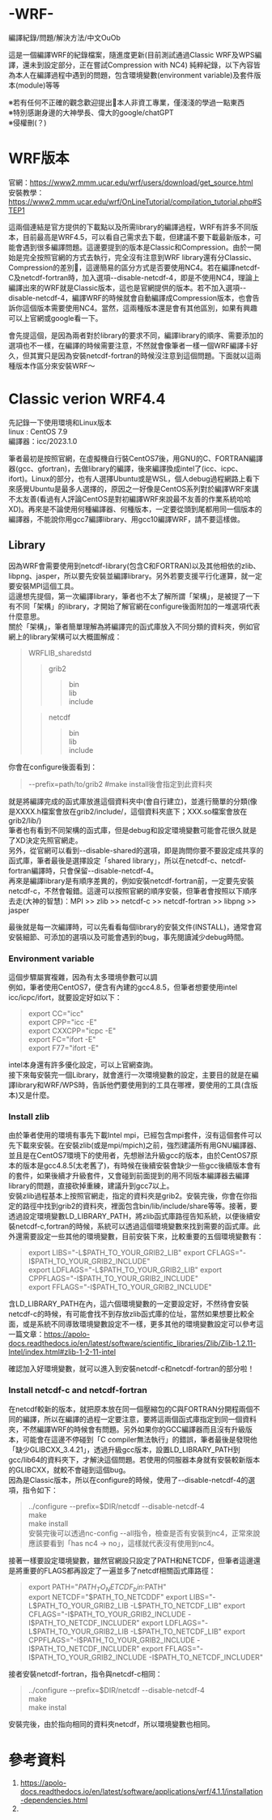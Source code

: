 # -WRF-
編譯紀錄/問題/解決方法/中文OuOb

這是一個編譯WRF的紀錄檔案，隨進度更新(目前測試通過Classic WRF及WPS編譯，還未到設定部分，正在嘗試Compression with NC4)
純粹紀錄，以下內容皆為本人在編譯過程中遇到的問題，包含環境變數(environment variable)及套件版本(module)等等  

※若有任何不正確的觀念歡迎提出🤣本人非資工專業，僅淺淺的學過一點東西  
※特別感謝身邊的大神學長、偉大的google/chatGPT  
※侵權刪(？)

# WRF版本
官網：https://www2.mmm.ucar.edu/wrf/users/download/get_source.html  
安裝教學：https://www2.mmm.ucar.edu/wrf/OnLineTutorial/compilation_tutorial.php#STEP1  
  
這兩個連結是官方提供的下載點以及所需library的編譯過程，WRF有許多不同版本，目前最高是WRF4.5，可以看自己需求去下載，但建議不要下載最新版本，可能會遇到很多編譯問題。這邊要提到的版本是Classic和Compression。由於一開始是完全按照官網的方式去執行，完全沒有注意到WRF library還有分Classic、Compression的差別🤣，這邊簡易的區分方式是否要使用NC4。若在編譯netcdf-C及netcdf-fortran時，加入選項--disable-netcdf-4，即是不使用NC4，理論上編譯出來的WRF就是Classic版本，這也是官網提供的版本。若不加入選項--disable-netcdf-4，編譯WRF的時候就會自動編譯成Compression版本，也會告訴你這個版本需要使用NC4。當然，這兩種版本還是會有其他區別，如果有興趣可以上官網或google看一下。  
  
會先提這個，是因為兩者對於library的要求不同，編譯library的順序、需要添加的選項也不一樣，在編譯的時候需要注意，不然就會像筆者一樣一個WRF編譯卡好久，但其實只是因為安裝netcdf-fortran的時候沒注意到這個問題。下面就以這兩種版本作區分來安裝WRF～

# Classic verion WRF4.4
先記錄一下使用環境和Linux版本  
linux : CentOS 7.9  
編譯器：icc/2023.1.0  

筆者最初是按照官網，在虛擬機自行裝CentOS7後，用GNU的C、FORTRAN編譯器(gcc、gfortran)，去做library的編譯，後來編譯換成intel了(icc、icpc、ifort)。Linux的部分，也有人選擇Ubuntu或是WSL，個人debug過程網路上看下來感覺Ubuntu是最多人選擇的，原因之一好像是CentOS系列對於編譯WRF來講不太友善(看過有人評論CentOS是對初編譯WRF來說最不友善的作業系統哈哈XD)。再來是不論使用何種編譯器、何種版本，一定要從頭到尾都用同一個版本的編譯器，不能說你用gcc7編譯library、用gcc10編譯WRF，請不要這樣做。
## Library
因為WRF會需要使用到netcdf-library(包含C和FORTRAN)以及其他相依的zlib、libpng、jasper，所以要先安裝並編譯library。另外若要支援平行化運算，就一定要安裝MPI這個工具。  
這邊想先提個，第一次編譯library，筆者也不太了解所謂「架構」，是被提了一下有不同「架構」的library，才開始了解官網在configure後面附加的一堆選項代表什麼意思。  
關於「架構」，筆者簡單理解為將編譯完的函式庫放入不同分類的資料夾，例如官網上的library架構可以大概圖解成：  

>WRFLIB_sharedstd  
>>grib2  
>>>bin  
>>>lib  
>>>include  
>             
>>netcdf  
>>>bin  
>>>lib  
>>>include 
> 

你會在configure後面看到：
>--prefix=path/to/grib2     #make install後會指定到此資料夾  

就是將編譯完成的函式庫放進這個資料夾中(會自行建立)，並進行簡單的分類(像是XXXX.h檔案會放在grib2/include/，這個資料夾底下；XXX.so檔案會放在grib2/lib/)  
筆者也有看到不同架構的函式庫，但是debug和設定環境變數可能會花很久就是了XD決定先照官網走。  
另外，從官網可以看到--disable-shared的選項，即是詢問你要不要設定成共享的函式庫，筆者最後是選擇設定「shared library」，所以在netcdf-c、netcdf-fortran編譯時，只會保留--disable-netcdf-4。  
再來是編譯library是有順序差異的，例如安裝netcdf-fortran前，一定要先安裝netcdf-c，不然會報錯。這邊可以按照官網的順序安裝，但筆者會按照以下順序去走(大神的智慧)：MPI >> zlib >> netcdf-c >> netcdf-fortran >> libpng >> jasper  

最後就是每一次編譯時，可以先看看每個library的安裝文件(INSTALL)，通常會寫安裝細節、可添加的選項以及可能會遇到的bug，事先閱讀減少debug時間。

### Environment variable
這個步驟屬實複雜，因為有太多環境參數可以調  
例如，筆者使用CentOS7，便含有內建的gcc4.8.5，但筆者想要使用intel icc/icpc/ifort，就要設定好如以下：  
>export CC="icc"  
>export CPP="icc -E"  
>export CXXCPP="icpc -E"  
>export FC="ifort -E"  
>export F77="ifort -E"

intel本身還有許多優化設定，可以上官網查詢。  
接下來每安裝完一個Library，就會進行一次環境變數的設定，主要目的就是在編譯library和WRF/WPS時，告訴他們要使用到的工具在哪裡，要使用的工具(含版本)又是什麼。  

### Install zlib
由於筆者使用的環境有事先下載Intel mpi，已經包含mpi套件，沒有這個套件可以先下載來安裝。在安裝zlib(或是mpi/mpich)之前，強烈建議所有用GNU編譯器、並且是在CentOS7環境下的使用者，先想辦法升級gcc的版本，由於CentOS7原本的版本是gcc4.8.5(太老舊了)，有時候在後續安裝會缺少一些gcc後續版本會有的套件，如果後續才升級套件，又會碰到前面提到的用不同版本編譯器去編譯library的問題，直接砍掉重練，建議升到gcc7以上。  
安裝zlib過程基本上按照官網走，指定的資料夾是grib2。安裝完後，你會在你指定的路徑中找到grib2的資料夾，裡面包含bin/lib/include/share等等。接著，要透過設定環境變數LD_LIBRARY_PATH，將zlib函式庫路徑告知系統，以便後續安裝netcdf-c,fortran的時候，系統可以透過這個環境變數來找到需要的函式庫。此外還需要設定一些其他的環境變數，目前安裝下來，比較重要的五個環境變數有：  
>export LIBS="-L$PATH_TO_YOUR_GRIB2_LIB"  
>export CFLAGS="-I$PATH_TO_YOUR_GRIB2_INCLUDE"  
>export LDFLAGS="-L$PATH_TO_YOUR_GRIB2_LIB"  
>export CPPFLAGS="-I$PATH_TO_YOUR_GRIB2_INCLUDE"  
>export FFLAGS="-I$PATH_TO_YOUR_GRIB2_INCLUDE"  

含LD_LIBRARY_PATH在內，這六個環境變數的一定要設定好，不然待會安裝netcdf-c的時候，有可能會找不到存放zlib函式庫的位址，當然如果想要比較全面，或是系統不同導致環境變數設定不一樣，更多其他的環境變數設定可以參考這一篇文章：https://apolo-docs.readthedocs.io/en/latest/software/scientific_libraries/Zlib/Zlib-1.2.11-Intel/index.html#zlib-1-2-11-intel  

確認加入好環境變數，就可以進入到安裝netcdf-c和netcdf-fortran的部分啦！    

### Install netcdf-c and netcdf-fortran
在netcdf較新的版本，就把原本放在同一個壓縮包的C與FORTRAN分開程兩個不同的編譯，所以在編譯的過程一定要注意，要將這兩個函式庫指定到同一個資料夾，不然編譯WRF的時候會有問題。另外如果你的GCC編譯器而且沒有升級版本，可能會在這邊不停碰到「C compiler無法執行」的錯誤，筆者最後是發現他「缺少GLIBCXX_3.4.21」，透過升級gcc版本，設置LD_LIBRARY_PATH到gcc/lib64的資料夾下，才解決這個問題。若使用的伺服器本身就有安裝較新版本的GLIBCXX，就較不會碰到這個bug。  
因為是Classic版本，所以在configure的時候，使用了--disable-netcdf-4的選項，指令如下：  
>../configure --prefix=$DIR/netcdf --disable-netcdf-4  
>make  
>make install  
安裝完後可以透過nc-config --all指令，檢查是否有安裝到nc4，正常來說應該要看到「has nc4 -> no」，這樣就代表沒有使用到nc4。  
  
接著一樣要設定環境變數，雖然官網設只設定了PATH和NETCDF，但筆者這邊還是將重要的FLAGS都再設定了一遍並多了netcdf相關函式庫路徑：  
>export PATH="$PATH_TO_NETCDF_bin:$PATH"  
>export NETCDF="$PATH_TO_NETCDDF"  
>export LIBS="-L$PATH_TO_YOUR_GRIB2_LIB -L$PATH_TO_NETCDF_LIB"  
>export CFLAGS="-I$PATH_TO_YOUR_GRIB2_INCLUDE -I$PATH_TO_NETCDF_INCLUDER"  
>export LDFLAGS="-L$PATH_TO_YOUR_GRIB2_LIB -L$PATH_TO_NETCDF_LIB"  
>export CPPFLAGS="-I$PATH_TO_YOUR_GRIB2_INCLUDE -I$PATH_TO_NETCDF_INCLUDER"  
>export FFLAGS="-I$PATH_TO_YOUR_GRIB2_INCLUDE -I$PATH_TO_NETCDF_INCLUDER"  

接者安裝netcdf-fortran，指令與netcdf-c相同：  
>../configure --prefix=$DIR/netcdf --disable-netcdf-4  
>make  
>make instal  

安裝完後，由於指向相同的資料夾netcdf，所以環境變數也相同。

# 參考資料
1. https://apolo-docs.readthedocs.io/en/latest/software/applications/wrf/4.1.1/installation-dependencies.html
2. 
